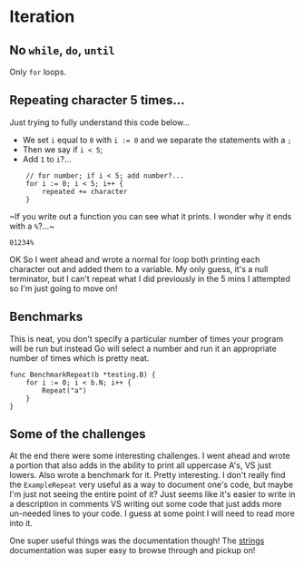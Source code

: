 # Iteration

## No `while`, `do`, `until`
Only `for` loops. 

## Repeating character 5 times...
Just trying to fully understand this code below...

- We set `i` equal to `0` with `i := 0` and we separate the statements with a `;`
- Then we say if `i < 5`; 
- Add `1` to `i`?...


```
	// for number; if i < 5; add number?...
	for i := 0; i < 5; i++ {
		repeated += character
	}
```


~If you write out a function you can see what it prints. I wonder why it ends with a `%`?...~
```
01234%                                                                                                                                                               
```

OK So I went ahead and wrote a normal for loop both printing each character out and added them to a variable. My only guess, it's a null terminator, but I can't repeat what I did previously in the 5 mins I attempted so I'm just going to move on!

## Benchmarks
This is neat, you don't specify a particular number of times your program will be run but instead Go will select a number and run it an appropriate number of times which is pretty neat. 
```
func BenchmarkRepeat(b *testing.B) {
	for i := 0; i < b.N; i++ {
		Repeat("a")
	}
}
```


## Some of the challenges
At the end there were some interesting challenges. I went ahead and wrote a portion that also adds in the ability to print all uppercase A's, VS just lowers. Also wrote a benchmark for it. Pretty interesting. I don't really find the `ExampleRepeat` very useful as a way to document one's code, but maybe I'm just not seeing the entire point of it? Just seems like it's easier to write in a description in comments VS writing out some code that just adds more un-needed lines to your code. I guess at some point I will need to read more into it. 

One super useful things was the documentation though! The [strings](https://golang.org/pkg/strings) documentation was super easy to browse through and pickup on!